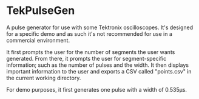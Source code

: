 TekPulseGen
===========

A pulse generator for use with some Tektronix oscilloscopes. It's designed for a specific demo and as such it's not recommended for use in a commercial environment.

It first prompts the user for the number of segments the user wants generated. From there, it prompts the user for segment-specific information; such as the number of pulses and the width. It then displays important information to the user and exports a CSV called "points.csv" in the current working directory.

For demo purposes, it first generates one pulse with a width of 0.535μs.
